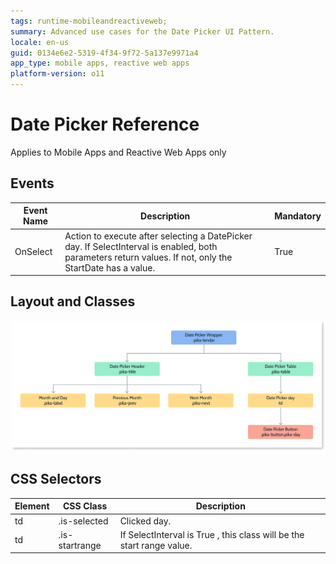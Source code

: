 ```yaml
---
tags: runtime-mobileandreactiveweb;  
summary: Advanced use cases for the Date Picker UI Pattern.
locale: en-us
guid: 0134e6e2-5319-4f34-9f72-5a137e9971a4
app_type: mobile apps, reactive web apps
platform-version: o11
---
```


# Date Picker Reference

<div class="info" markdown="1">

Applies to Mobile Apps and Reactive Web Apps only

</div>

## Events

| **Event Name** |  **Description** |  **Mandatory**  |
| ---|---|--- |  
| OnSelect | Action to execute after selecting a DatePicker day. If SelectInterval is enabled, both parameters return values. If not, only the StartDate has a value.  |  True  |
  
## Layout and Classes

![](images/datepicker-layout-classes-diag.png)

## CSS Selectors

| **Element** |  **CSS Class** |  **Description**  |
|---|---|---  
| td | .is-selected  | Clicked day. | 
| td | .is-startrange  | If SelectInterval is True , this class will be the start range value.  |

